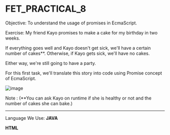 # FET_PRACTICAL_8
Objective: To understand the usage of promises in EcmaScript.

Exercise:
My friend Kayo promises to make a cake for my birthday in two weeks.

If everything goes well and Kayo doesn't get sick, we'll have a certain number of cakes**. Otherwise, if Kayo gets sick, we'll have no cakes.

Either way, we're still going to have a party.

For this first task, we'll translate this story into code using Promise concept of EcmaScript.

![image](https://user-images.githubusercontent.com/91895577/217991113-c56f04b7-b72b-4b76-bf83-4d60d387e2b1.png)


Note : (**You can ask Kayo on runtime if she is healthy or not and the number of cakes she can bake.)

-------------------------------------------------------------------------------------------------------------------------------------------------------------------------
Language We Use:
<b>JAVA</b>
<!-- <b>CSS</b> -->
<b>HTML</b>
